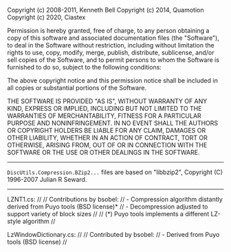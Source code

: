 Copyright (c) 2008-2011, Kenneth Bell
Copyright (c) 2014, Quamotion
Copyright (c) 2020, Ciastex

Permission is hereby granted, free of charge, to any person obtaining a
copy of this software and associated documentation files (the "Software"),
to deal in the Software without restriction, including without limitation
the rights to use, copy, modify, merge, publish, distribute, sublicense,
and/or sell copies of the Software, and to permit persons to whom the
Software is furnished to do so, subject to the following conditions:

The above copyright notice and this permission notice shall be included in
all copies or substantial portions of the Software.

THE SOFTWARE IS PROVIDED "AS IS", WITHOUT WARRANTY OF ANY KIND, EXPRESS OR
IMPLIED, INCLUDING BUT NOT LIMITED TO THE WARRANTIES OF MERCHANTABILITY,
FITNESS FOR A PARTICULAR PURPOSE AND NONINFRINGEMENT. IN NO EVENT SHALL THE
AUTHORS OR COPYRIGHT HOLDERS BE LIABLE FOR ANY CLAIM, DAMAGES OR OTHER
LIABILITY, WHETHER IN AN ACTION OF CONTRACT, TORT OR OTHERWISE, ARISING
FROM, OUT OF OR IN CONNECTION WITH THE SOFTWARE OR THE USE OR OTHER
DEALINGS IN THE SOFTWARE.

---

`DiscUtils.Compression.BZip2...` files are based on "libbzip2", Copyright (C) 1996-2007 Julian R Seward.

---

LZNT1.cs:
//
// Contributions by bsobel:
//   - Compression algorithm distantly derived from Puyo tools (BSD license)*
//   - Decompression adjusted to support variety of block sizes
//
// (*) Puyo tools implements a different LZ-style algorithm
//

LzWindowDictionary.cs:
//
// Contributed by bsobel:
//   - Derived from Puyo tools (BSD license)
//
